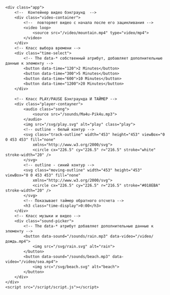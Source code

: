 <!DOCTYPE html>
<html lang="en">

<head>
	<meta charset="UTF-8">
	<meta http-equiv="X-UA-Compatible" content="IE=edge">
	<meta name="viewport" content="width=device-width, initial-scale=1.0">
	<link rel="stylesheet" href="/css/style.css">
	<title>Meditation App</title>
</head>

<body>

	<div class="app">
		<!--  Контейнер видео бэкграунд  -->
		<div class="video-container">
			<!--  повторяет видео с начала после его зацикливания -->
			<video loop>
				<source src="/video/mountain.mp4" type="video/mp4">
			</video>
		</div>
		<!-- Класс выбора времени -->
		<div class="time-select">
			<!-- The data-* собственный атрибут, добавляет дополнительные данные к элементу -->
			<button data-time="120">2 Minutes</button>
			<button data-time="300">5 Minutes</button>
			<button data-time="600">10 Minutes</button>
			<button data-time="1200">20 Minutes</button>
		</div>

		<!-- Класс PLAY/PAUSE Бэкграунда И ТАЙМЕР -->
		<div class="player-contayner">
			<audio class="song">
				<source src="/sounds/Ma4u-Pik4u.mp3">
			</audio>
			<img src="/svg/play.svg" alt="play" class="play">
			<!-- outline - белый контур -->
			<svg class="track-outline" width="453" height="453" viewBox="0 0 453 453" fill="none"
				xmlns="http://www.w3.org/2000/svg">
				<circle cx="226.5" cy="226.5" r="216.5" stroke="white" stroke-width="20" />
			</svg>
			<!-- outline - синий контур -->
			<svg class="moving-outline" width="453" height="453" viewBox="0 0 453 453" fill="none"
				xmlns="http://www.w3.org/2000/svg">
				<circle cx="226.5" cy="226.5" r="216.5" stroke="#018EBA" stroke-width="20" />
			</svg>
			<!-- Показывает таймер обратного отсчета -->
			<h3 class="time-display">0:00</h3>
		</div>
		<!-- Класс музыки и видео -->
		<div class="sound-picker">
			<!-- The data-* атрибут добавляет дополнительные данные к элементу -->
			<button data-sound="/sounds/rain.mp3" data-video="/video/дождь.mp4">
				<img src="/svg/rain.svg" alt="rain">
			</button>
			<button data-sound="/sounds/beach.mp3" data-video="/video/sea.mp4">
				<img src="/svg/beach.svg" alt="beach">
			</button>
		</div>
	</div>
	<script src="/script/script.js"></script>
</body>

</html>
